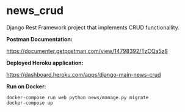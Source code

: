 # news_crud

Django Rest Framework project that implements CRUD functionallity.

**Postman Documentation:**

https://documenter.getpostman.com/view/14798392/TzCQa5z8

**Deployed Heroku application:**

https://dashboard.heroku.com/apps/django-main-news-crud

**Run on Docker:**

``` 
docker-compose run web python news/manage.py migrate   
docker-compose up
```
